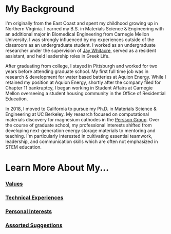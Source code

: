# My Background
I'm originally from the East Coast and spent my childhood growing up in Northern Virginia.
I earned my B.S. in Materials Science & Engineering with an additional major in Biomedical Engineering from Carnegie Mellon University.
I was strongly influenced by my experiences outside of the classroom as an undergraduate student.
I worked as an undergraduate researcher under the supervision of [Jay Whitacre](https://www.andrew.cmu.edu/user/whitacre/index.html), served as a resident assistant, and held leadership roles in Greek Life.

After graduating from college, I stayed in Pittsburgh and worked for two years before attending graduate school.
My first full time job was in research & development for water based batteries at Aquion Energy.
While I retained my position at Aquion Energy, shortly after the company filed for Chapter 11 bankruptcy, I began working in Student Affairs at Carnegie Mellon overseeing a student housing community in the Office of Residential Education.

In 2018, I moved to California to pursue my Ph.D. in Materials Science & Engineering at UC Berkeley.
My research focused on computational materials discovery for magnesium cathodes in the [Persson Group](https://perssongroup.lbl.gov/).
Over the course of graduate school, my professional interests shifted from developing next-generation energy storage materials to mentoring and teaching.
I'm particularly interested in cultivating essential teamwork, leadership, and communication skills which are often not emphasized in STEM education.

# Learn More About My...
### [Values](./values.md)
### [Technical Experiences](./technical.md)
### [Personal Interests](./personal.md)
### [Assorted Suggestions](./suggestions.md)